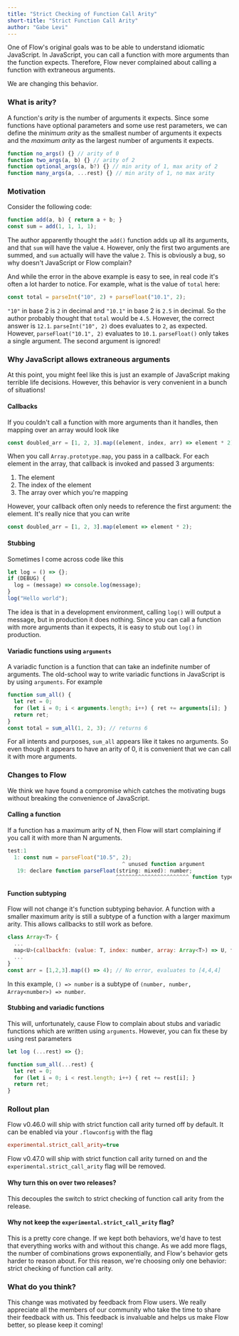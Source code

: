 ```yaml
---
title: "Strict Checking of Function Call Arity"
short-title: "Strict Function Call Arity"
author: "Gabe Levi"
---
```


One of Flow's original goals was to be able to understand idiomatic JavaScript.
In JavaScript, you can call a function with more arguments than the function
expects. Therefore, Flow never complained about calling a function with
extraneous arguments.

We are changing this behavior.

<!--truncate-->

### What is arity?

A function's *arity* is the number of arguments it expects. Since some functions
have optional parameters and some use rest parameters, we can define the
*minimum arity* as the smallest number of arguments it expects and the *maximum
arity* as the largest number of arguments it expects.

```js
function no_args() {} // arity of 0
function two_args(a, b) {} // arity of 2
function optional_args(a, b?) {} // min arity of 1, max arity of 2
function many_args(a, ...rest) {} // min arity of 1, no max arity
```

### Motivation

Consider the following code:

```js
function add(a, b) { return a + b; }
const sum = add(1, 1, 1, 1);
```

The author apparently thought the `add()` function adds up all its
arguments, and that `sum` will have the value `4`. However, only the first two
arguments are summed, and `sum` actually will have the value `2`. This is
obviously a bug, so why doesn't JavaScript or Flow complain?

And while the error in the above example is easy to see, in real code it's often
a lot harder to notice. For example, what is the value of `total` here:

```js
const total = parseInt("10", 2) + parseFloat("10.1", 2);
```

`"10"` in base 2 is `2` in decimal and `"10.1"` in base 2 is `2.5` in decimal.
So the author probably thought that `total` would be `4.5`. However, the correct
answer is `12.1`. `parseInt("10", 2)` does evaluates to `2`, as expected.
However, `parseFloat("10.1", 2)` evaluates to `10.1`. `parseFloat()` only takes
a single argument. The second argument is ignored!

### Why JavaScript allows extraneous arguments

At this point, you might feel like this is just an example of JavaScript making
terrible life decisions. However, this behavior is very convenient in a bunch of
situations!

#### Callbacks

If you couldn't call a function with more arguments than it handles, then
mapping over an array would look like

```js
const doubled_arr = [1, 2, 3].map((element, index, arr) => element * 2);
```

When you call `Array.prototype.map`, you pass in a callback. For each element in
the array, that callback is invoked and passed 3 arguments:

1. The element
2. The index of the element
3. The array over which you're mapping

However, your callback often only needs to reference the first argument: the
element. It's really nice that you can write

```js
const doubled_arr = [1, 2, 3].map(element => element * 2);
```

#### Stubbing

Sometimes I come across code like this

```js
let log = () => {};
if (DEBUG) {
  log = (message) => console.log(message);
}
log("Hello world");
```

The idea is that in a development environment, calling `log()` will output a
message, but in production it does nothing. Since you can call a
function with more arguments than it expects, it is easy to stub out `log()` in
production.

#### Variadic functions using `arguments`

A variadic function is a function that can take an indefinite number of
arguments. The old-school way to write variadic functions in JavaScript is by
using `arguments`. For example

```js
function sum_all() {
  let ret = 0;
  for (let i = 0; i < arguments.length; i++) { ret += arguments[i]; }
  return ret;
}
const total = sum_all(1, 2, 3); // returns 6
```

For all intents and purposes, `sum_all` appears like it takes no arguments. So
even though it appears to have an arity of 0, it is convenient that we can call
it with more arguments.

### Changes to Flow

We think we have found a compromise which catches the motivating bugs without
breaking the convenience of JavaScript.

#### Calling a function

If a function has a maximum arity of N, then Flow will start complaining if you
call it with more than N arguments.

```js
test:1
  1: const num = parseFloat("10.5", 2);
                                    ^ unused function argument
   19: declare function parseFloat(string: mixed): number;
                                  ^^^^^^^^^^^^^^^^^^^^^^^ function type expects no more than 1 argument. See lib: <BUILTINS>/core.js:19
```

#### Function subtyping

Flow will not change it's function subtyping behavior. A function
with a smaller maximum arity is still a subtype of a function with a larger
maximum arity. This allows callbacks to still work as before.

```js
class Array<T> {
  ...
  map<U>(callbackfn: (value: T, index: number, array: Array<T>) => U, thisArg?: any): Array<U>;
  ...
}
const arr = [1,2,3].map(() => 4); // No error, evaluates to [4,4,4]
```

In this example, `() => number` is a subtype of `(number, number, Array<number>) => number`.

#### Stubbing and variadic functions

This will, unfortunately, cause Flow to complain about stubs and variadic
functions which are written using `arguments`. However, you can fix these by
using rest parameters

```js
let log (...rest) => {};

function sum_all(...rest) {
  let ret = 0;
  for (let i = 0; i < rest.length; i++) { ret += rest[i]; }
  return ret;
}
```

### Rollout plan

Flow v0.46.0 will ship with strict function call arity turned off by default. It
can be enabled via your `.flowconfig` with the flag

```ini
experimental.strict_call_arity=true
```

Flow v0.47.0 will ship with strict function call arity turned on and the
`experimental.strict_call_arity` flag will be removed.


#### Why turn this on over two releases?

This decouples the switch to strict checking of function call arity from the
release.

#### Why not keep the `experimental.strict_call_arity` flag?

This is a pretty core change. If we kept both behaviors, we'd have to test that
everything works with and without this change. As we add more flags, the number
of combinations grows exponentially, and Flow's behavior gets harder to reason
about. For this reason, we're choosing only one behavior: strict checking of
function call arity.

### What do you think?

This change was motivated by feedback from Flow users. We really appreciate
all the members of our community who take the time to share their feedback with
us. This feedback is invaluable and helps us make Flow better, so please keep
it coming!
